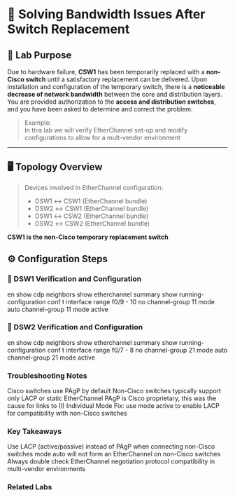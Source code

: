 # 🔧 Solving Bandwidth Issues After Switch Replacement

## 🧠 Lab Purpose
Due to hardware failure, **CSW1** has been temporarily replaced with a **non-Cisco switch** until a satisfactory replacement 
can be delivered. Upon installation and configuration of the temporary switch, there is a **noticeable decrease of network 
bandwidth** between the core and distribution layers. You are provided authorization to the **access and distribution 
switches**, and you have been asked to determine and correct the problem.

> Example:  
> In this lab we will verify EtherChannel set-up and modify configurations to allow for a mult-vendor environment

---

## 🖥️ Topology Overview

> Devices involved in EtherChannel configuration: 
> - DSW1 ↔ CSW1 (EtherChannel bundle)
> - DSW2 ↔ CSW1 (EtherChannel bundle)
> - DSW1 ↔ CSW2 (EtherChannel bundle)
> - DSW2 ↔ CSW2 (EtherChannel bundle)

**CSW1 is the non-Cisco temporary replacement switch**

## ⚙️ Configuration Steps

### 🔹 DSW1 Verification and Configuration
en
show cdp neighbors
show etherchannel summary
show running-configuration
conf t
interface range f0/9 - 10
no channel-group 11 mode auto
channel-group 11 mode active

### 🔹 DSW2 Verification and Configuration
en
show cdp neighbors
show etherchannel summary
show running-configuration
conf t
interface range f0/7 - 8
no channel-group 21 mode auto
channel-group 21 mode active

### Troubleshooting Notes
Cisco switches use PAgP by default
Non-Cisco switches typically support only LACP or static EtherChannel
PAgP is Cisco proprietary, this was the cause for links to (I) Individual Mode
Fix: use mode active to enable LACP for compatibility with non-Cisco switches

### Key Takeaways
Use LACP (active/passive) instead of PAgP when connecting non-Cisco switches
mode auto will not form an EtherChannel on non-Cisco switches
Always double check EtherChannel negotiation protocol compatibility in multi-vendor environments

### Related Labs

